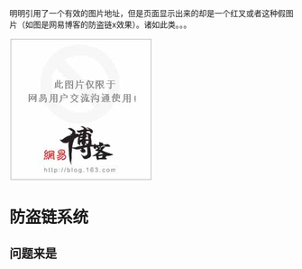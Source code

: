 明明引用了一个有效的图片地址，但是页面显示出来的却是一个红叉或者这种假图片（如图是网易博客的防盗链x效果）。诸如此类。。。

![](/assets/防盗链-2018年02月01日21:38:26.png)

# 防盗链系统

## 问题来是



